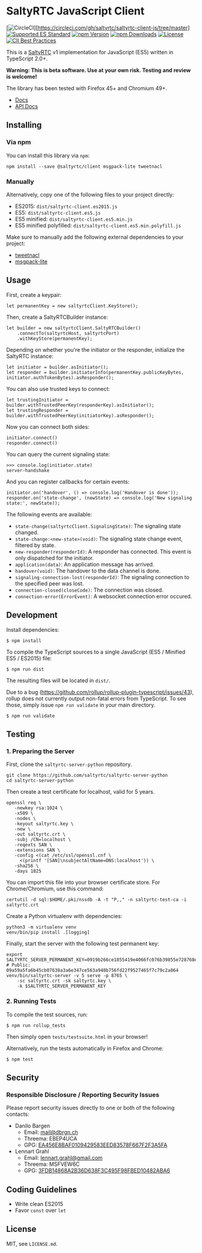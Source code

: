 # SaltyRTC JavaScript Client

[![CircleCI](https://circleci.com/gh/saltyrtc/saltyrtc-client-js/tree/master.svg?style=shield)][https://circleci.com/gh/saltyrtc/saltyrtc-client-js/tree/master]
[![Supported ES Standard](https://img.shields.io/badge/javascript-ES5%20%2F%20ES2015-yellow.svg)](https://github.com/saltyrtc/saltyrtc-client-js)
[![npm Version](https://img.shields.io/npm/v/@saltyrtc/client.svg?maxAge=2592000)](https://www.npmjs.com/package/@saltyrtc/client)
[![npm Downloads](https://img.shields.io/npm/dt/@saltyrtc/client.svg?maxAge=3600)](https://www.npmjs.com/package/@saltyrtc/client)
[![License](https://img.shields.io/badge/license-MIT-blue.svg)](https://github.com/saltyrtc/saltyrtc-client-js)
[![CII Best Practices](https://bestpractices.coreinfrastructure.org/projects/536/badge)](https://bestpractices.coreinfrastructure.org/projects/536)

This is a [SaltyRTC](https://github.com/saltyrtc/saltyrtc-meta) v1
implementation for JavaScript (ES5) written in TypeScript 2.0+.

**Warning: This is beta software. Use at your own risk. Testing and review is
welcome!**

The library has been tested with Firefox 45+ and Chromium 49+.

- [Docs](https://saltyrtc.github.io/saltyrtc-client-js/docs/)
- [API Docs](https://saltyrtc.github.io/saltyrtc-client-js/apidocs/)

## Installing

### Via npm

You can install this library via `npm`:

    npm install --save @saltyrtc/client msgpack-lite tweetnacl

### Manually

Alternatively, copy one of the following files to your project directly:

- ES2015: `dist/saltyrtc-client.es2015.js`
- ES5: `dist/saltyrtc-client.es5.js`
- ES5 minified: `dist/saltyrtc-client.es5.min.js`
- ES5 minified polyfilled: `dist/saltyrtc-client.es5.min.polyfill.js`

Make sure to manually add the following external dependencies to your project:

- [tweetnacl](https://github.com/dchest/tweetnacl-js)
- [msgpack-lite](https://github.com/kawanet/msgpack-lite)

## Usage

First, create a keypair:

    let permanentKey = new saltyrtcClient.KeyStore();

Then, create a SaltyRTCBuilder instance:

    let builder = new saltyrtcClient.SaltyRTCBuilder()
        .connectTo(saltyrtcHost, saltyrtcPort)
        .withKeyStore(permanentKey);

Depending on whether you're the initiator or the responder, initialize the SaltyRTC instance:

    let initiator = builder.asInitiator();
    let responder = builder.initiatorInfo(permanentKey.publicKeyBytes, initiator.authTokenBytes).asResponder();

You can also use trusted keys to connect:

    let trustingInitiator = builder.withTrustedPeerKey(responderKey).asInitiator();
    let trustingResponder = builder.withTrustedPeerKey(initiatorKey).asResponder();

Now you can connect both sides:

    initiator.connect()
    responder.connect()

You can query the current signaling state:

    >>> console.log(initiator.state)
    server-handshake

And you can register callbacks for certain events:

    initiator.on('handover', () => console.log('Handover is done'));
    responder.on('state-change', (newState) => console.log('New signaling state:', newState));

The following events are available:

 - `state-change(saltyrtcClient.SignalingState)`: The signaling state changed.
 - `state-change:<new-state>(void)`: The signaling state change event, filtered by state.
 - `new-responder(responderId)`: A responder has connected. This event is only dispatched for the initiator.
 - `application(data)`: An application message has arrived.
 - `handover(void)`: The handover to the data channel is done.
 - `signaling-connection-lost(responderId)`: The signaling connection to the specified peer was lost.
 - `connection-closed(closeCode)`: The connection was closed.
 - `connection-error(ErrorEvent)`: A websocket connection error occured.

## Development

Install dependencies:

    $ npm install

To compile the TypeScript sources to a single JavaScript (ES5 / Minified ES5 / ES2015) file:

    $ npm run dist

The resulting files will be located in `dist/`.

Due to a bug (https://github.com/rollup/rollup-plugin-typescript/issues/43),
rollup does not currently output non-fatal errors from TypeScript. To see
those, simply issue `npm run validate` in your main directory.

    $ npm run validate

## Testing

### 1. Preparing the Server

First, clone the `saltyrtc-server-python` repository.

    git clone https://github.com/saltyrtc/saltyrtc-server-python
    cd saltyrtc-server-python

Then create a test certificate for localhost, valid for 5 years.

    openssl req \
       -newkey rsa:1024 \
       -x509 \
       -nodes \
       -keyout saltyrtc.key \
       -new \
       -out saltyrtc.crt \
       -subj /CN=localhost \
       -reqexts SAN \
       -extensions SAN \
       -config <(cat /etc/ssl/openssl.cnf \
         <(printf '[SAN]\nsubjectAltName=DNS:localhost')) \
       -sha256 \
       -days 1825

You can import this file into your browser certificate store. For Chrome/Chromium, use this command:

    certutil -d sql:$HOME/.pki/nssdb -A -t "P,," -n saltyrtc-test-ca -i saltyrtc.crt

Create a Python virtualenv with dependencies:

    python3 -m virtualenv venv
    venv/bin/pip install .[logging]

Finally, start the server with the following test permanent key:

    export SALTYRTC_SERVER_PERMANENT_KEY=0919b266ce1855419e4066fc076b39855e728768e3afa773105edd2e37037c20 # Public: 09a59a5fa6b45cb07638a3a6e347ce563a948b756fd22f9527465f7c79c2a864
    venv/bin/saltyrtc-server -v 5 serve -p 8765 \
        -sc saltyrtc.crt -sk saltyrtc.key \
        -k $SALTYRTC_SERVER_PERMANENT_KEY


### 2. Running Tests

To compile the test sources, run:

    $ npm run rollup_tests

Then simply open `tests/testsuite.html` in your browser!

Alternatively, run the tests automatically in Firefox and Chrome:

    $ npm test

## Security

### Responsible Disclosure / Reporting Security Issues

Please report security issues directly to one or both of the following contacts:

- Danilo Bargen
    - Email: mail@dbrgn.ch
    - Threema: EBEP4UCA
    - GPG: [EA456E8BAF0109429583EED83578F667F2F3A5FA][keybase-dbrgn]
- Lennart Grahl
    - Email: lennart.grahl@gmail.com
    - Threema: MSFVEW6C
    - GPG: [3FDB14868A2B36D638F3C495F98FBED10482ABA6][keybase-lgrahl]

[keybase-dbrgn]: https://keybase.io/dbrgn
[keybase-lgrahl]: https://keybase.io/lgrahl

## Coding Guidelines

- Write clean ES2015
- Favor `const` over `let`

## License

MIT, see `LICENSE.md`.
